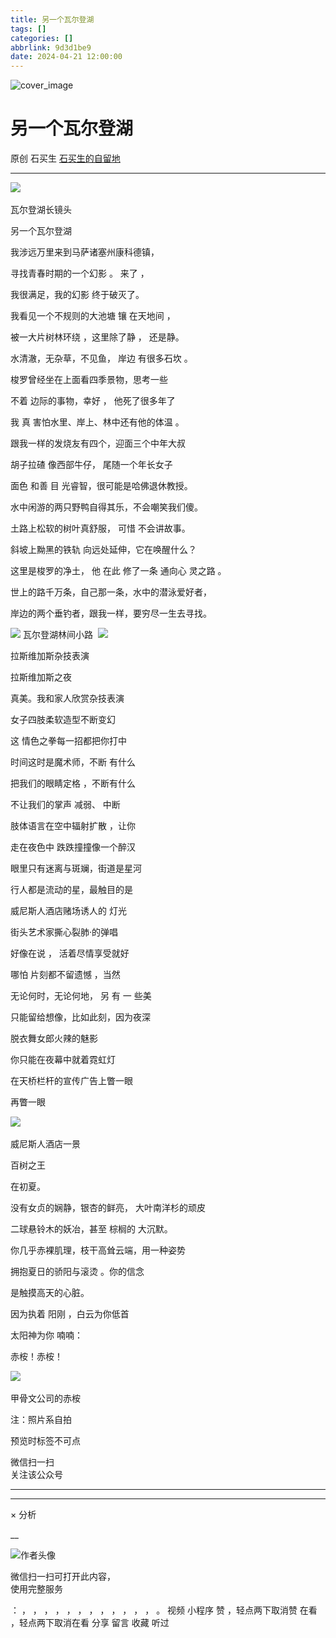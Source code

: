 ```yaml
---
title: 另一个瓦尔登湖
tags: []
categories: []
abbrlink: 9d3d1be9
date: 2024-04-21 12:00:00
---
```


![cover_image](20240421另一个瓦尔登湖/img1.jpg)

#  另一个瓦尔登湖

原创  石买生  [ 石买生的自留地 ](javascript:void\(0\);)

__ _ _ _ _

![](20240421另一个瓦尔登湖/img2.jpg)
​

瓦尔登湖长镜头

  

另一个瓦尔登湖

我涉远万里来到马萨诸塞州康科德镇，

寻找青春时期的一个幻影  。  来了  ，

我很满足，我的幻影  终于破灭了。

我看见一个不规则的大池塘  镶  在天地间  ，

被一大片树林环绕  ，这里除了静  ，  还是静。

水清澈，无杂草，不见鱼，  岸边  有很多石坎  。

梭罗曾经坐在上面看四季景物，思考一些

不着  边际的事物，幸好  ，  他死了很多年了

我  真  害怕水里、岸上、林中还有他的体温  。

跟我一样的发烧友有四个，迎面三个中年大叔

胡子拉碴  像西部牛仔，  尾随一个年长女子

面色  和善  目  光睿智，很可能是哈佛退休教授。

水中闲游的两只野鸭自得其乐，不会嘲笑我们傻。

土路上松软的树叶真舒服，  可惜  不会讲故事。

斜坡上黝黑的铁轨  向远处延伸，它在唤醒什么？

这里是梭罗的净土，  他  在此  修了一条  通向心  灵之路  。

世上的路千万条，自己那一条，水中的潜泳爱好者，

岸边的两个垂钓者，跟我一样，要穷尽一生去寻找。

![](20240421另一个瓦尔登湖/img3.jpg)
瓦尔登湖林间小路  ​
![](20240421另一个瓦尔登湖/img4.jpg)
​

拉斯维加斯杂技表演

拉斯维加斯之夜

真美。我和家人欣赏杂技表演

女子四肢柔软造型不断变幻

这  情色之拳每一招都把你打中

时间这时是魔术师，不断  有什么

把我们的眼睛定格  ，不断有什么

不让我们的掌声  减弱、  中断

肢体语言在空中辐射扩散  ，让你

走在夜色中  跌跌撞撞像一个醉汉

眼里只有迷离与斑斓，街道是星河

行人都是流动的星，最触目的是

威尼斯人酒店赌场诱人的  灯光

街头艺术家撕心裂肺·的弹唱

好像在说  ，  活着尽情享受就好

哪怕  片刻都不留遗憾  ，当然

无论何时，无论何地，  另  有  一  些美

只能留给想像，比如此刻，因为夜深

脱衣舞女郎火辣的魅影

你只能在夜幕中就着霓虹灯

在天桥栏杆的宣传广告上瞥一眼

再瞥一眼

![](20240421另一个瓦尔登湖/img5.jpg)
​

威尼斯人酒店一景

百树之王

在初夏。

没有女贞的娴静，银杏的鲜亮，  大叶南洋杉的顽皮

二球悬铃木的妖冶，甚至  棕榈的  大沉默。

你几乎赤裸肌理，枝干高耸云端，用一种姿势

拥抱夏日的骄阳与滚烫  。你的信念

是触摸高天的心脏。

因为执着  阳刚  ，白云为你低首

太阳神为你  喃喃：

赤桉！赤桉！

![](20240421另一个瓦尔登湖/img6.jpg)
​

甲骨文公司的赤桉

  

  

  

注：照片系自拍

预览时标签不可点

微信扫一扫  
关注该公众号





****



****



×  分析

__

![作者头像](shared/img1.png)

微信扫一扫可打开此内容，  
使用完整服务

：  ，  ，  ，  ，  ，  ，  ，  ，  ，  ，  ，  ，  。  视频  小程序  赞  ，轻点两下取消赞  在看  ，轻点两下取消在看
分享  留言  收藏  听过

